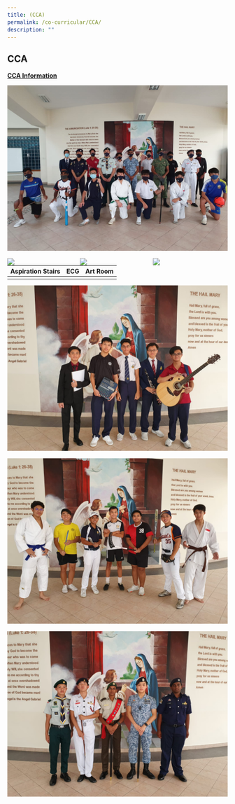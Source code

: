 ```yaml
---
title: (CCA)
permalink: /co-curricular/CCA/
description: ""
---
```

## CCA

<u>**CCA Information**</u>

![](/images/CCA%20Student%20Leaders.jpeg)

<img src="/images/Learning%20Space/aspiration%20stair.jpeg" 
     style="width:33%;float:left"><img src="/images/Learning%20Space/ECG%20.jpeg" 
     style="width:33%;float:left"><img src="/images/Learning%20Space/art%20room.jpg" 
     style="width:33%;float:left">
		 
| Aspiration Stairs |ECG | Art Room |
| -------- | -------- | -------- |
|||


![](/images/Clubs%20&%20Performing%20Arts.jpeg)

![](/images/Sports.jpeg)

![](/images/Uniformed%20Groups.jpeg)
